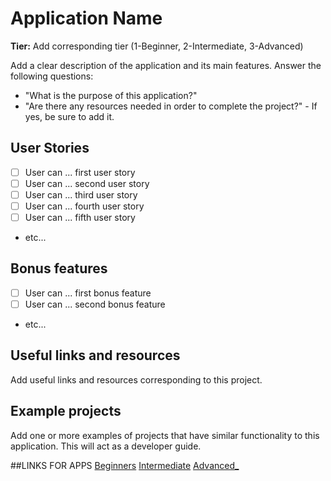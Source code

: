 # Application Name

**Tier:** Add corresponding tier (1-Beginner, 2-Intermediate, 3-Advanced)

Add a clear description of the application and its main features.
Answer the following questions:

-   "What is the purpose of this application?"
-   "Are there any resources needed in order to complete the project?" - If yes, be sure to add it.

## User Stories

-   [ ] User can ... first user story
-   [ ] User can ... second user story
-   [ ] User can ... third user story
-   [ ] User can ... fourth user story
-   [ ] User can ... fifth user story
-   etc...

## Bonus features

-   [ ] User can ... first bonus feature
-   [ ] User can ... second bonus feature
-   etc...

## Useful links and resources

Add useful links and resources corresponding to this project.

## Example projects

Add one or more examples of projects that have similar functionality to this application. This will act as a developer guide.

##LINKS FOR APPS
<a href="https://github.com/omsai11/app-ideas/tree/master/Projects/1-Beginner">Beginners</a>
<a href="https://github.com/omsai11/app-ideas/tree/master/Projects/2-Intermediate">Intermediate</a>
<a href="https://github.com/omsai11/app-ideas/tree/master/Projects/3-Advanced">Advanced_</a>
